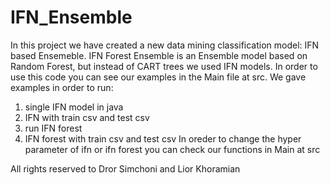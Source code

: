 # IFN_Ensemble
In this project we have created a new data mining classification model: IFN based Ensemeble.
IFN Forest Ensemble is an Ensemble model based on Random Forest, but instead of CART trees we used IFN models.
In order to use this code you can see our examples in the Main file at src.
We gave examples in order to run:
1. single IFN model in java
2. IFN with train csv and test csv
3. run IFN forest
4. IFN forest with train csv and test csv
In oreder to change the hyper parameter of ifn or ifn forest you can check our functions in Main at src 

All rights reserved to Dror Simchoni and Lior Khoramian
